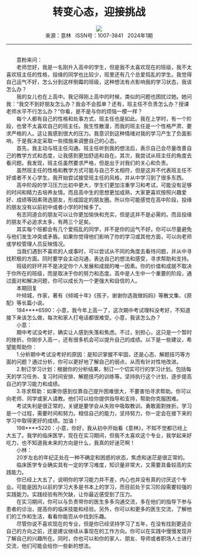 # <center>转变心态，迎接挑战</center>

<div align=center><img src="https://raw.githubusercontent.com/leaguecn/magazines/main/img_authors/%d7%f7%d5%df%a3%ba.jpg"></div>

<center>来源：意林   ISSN号：1007-3841   2024年1期</center>

* * *

<br>　　意粉来问：  
　　老师您好，我是一名刚升入高中的学生，但是我不太喜欢现在的班级，我不太喜欢班主任的性格，投缘的同学也比较少，班里还有几个总爱捣乱的学生。我觉得自己运气不好，怎么分到这样倒霉的班级，这种想法有点影响我的学习状态，我该怎么办？  
　　我的女儿也在上高中。我记得刚上高中的时候，类似的问题也困扰过她。她问我：“我交不到好朋友怎么办？我会不会孤单？还有，班主任不负责怎么办？授课老师水平不行怎么办？”你看，是不是与你的烦恼一模一样？  
　　每个人都有自己的性格和处事方式，班主任也是如此。我在上学时，有一个阶段，也曾不太喜欢自己的班主任。我生性散漫，而我的班主任是一个性格严肃、要求严格的人。这让我感到很大的压力。我意识到这种情绪对我的学习产生了负面影响，于是我决定采取一些措施来调整自己的心态。  
　　首先，我主动与班主任沟通。班主任听到我的想法后，表示自己会尽量改善自己的教学方式和态度，让我感到更加舒适和自在。其次，我尝试从班主任的角度去看问题。我发现，班主任虽然要求严格，但是出于对我们的关心和负责。  
　　虽然班主任的性格和教学方式可能与自己不太相符，但是这并不代表班主任不好或者不关心学生。我开始尝试接受班主任的风格，并从中学习到了很多东西。  
　　高中阶段的学习压力比初中更大，学生们更加注重学习和考试，可能没有足够的时间和精力去培养友情。而且高中生的思想更加成熟，大家更喜欢按照兴趣爱好、成绩等因素筛选朋友，形成固定的朋友圈。所以你可能感觉在高中阶段，投缘的朋友没有以前初中或者小学的时候多了。  
　　有志同道合的朋友可以让你更加愉快和充实，但是这并不是必需的。而且投缘的朋友不必追求太多，有两三个足矣。  
　　其实每个班都会有几个爱捣乱的同学，并不是你的运气不好。你可以尽量避免与他们发生冲突或矛盾。如果你觉得他们影响了你的学习或其他方面，可以向老师或学校管理人员反映情况。  
　　当我们遇到不喜欢的人或事时，可以尝试从不同的角度去看待问题，并从中寻找积极的方面。同时要学会主动沟通，表达自己的想法和感受，寻求帮助和支持。  
　　班级的好坏并不是决定你个人发展和成就的唯一因素。你的价值和成就不取决于你所在的班级，而是取决于你的努力和态度。高中是人生中一个重要的阶段，通过面对和解决问题，你可以成长为一个更强大和自信的人。  
　　本期回复  
　　叶倾城，作家，著有《倾城十年》《孩子，谢谢你选我做妈妈》等散文集、《原配》等长篇小说。  
　　184\*\*\*\*6590：小意，我今年上高一了，这次期中考试理科没考好，不知道接下来该怎么做，每次和家人打电话都很难受。小意，我该怎么办？  
　　小意：  
　　期中考试没考好，确实让人感到失落和焦虑。不过，别担心，这只是一个暂时的挫折。你刚步入高一，还有很多机会可以提升自己的成绩。以下是一些建议，希望能帮助你：  
　　1.分析期中考试没考好的原因：是知识掌握不牢固，还是心态、解题技巧等方面的问题？通过分析，你可以更好地了解自己的弱点，从而有针对性地改进。  
　　2.制订学习计划：根据你的分析结果，制订一个切实可行的学习计划。包括每天的学习任务、复习时间安排、解题技巧的训练等。坚持执行这个计划，逐步提高自己的学习能力和成绩。  
　　3.寻求帮助：如果你感到仅靠自己提升困难很大，不要害怕寻求帮助。你可以向老师、同学或家人请教。他们可以给你提供指导和支持，帮助你克服困难。  
　　考试失利是很正常的，关键是要学会从失败中吸取教训，勇敢面對挫折。学习是一个过程，需要时间和努力。相信自己的能力，坚持努力，你一定会在接下来的学习中取得更好的成绩。加油！  
　　198\*\*\*\*5220：小意，你好，我从初中开始看《意林》，不知不觉都已经上大五了。我学的临床医学，现在在实习期间，但我不太喜欢这个专业，我学起来好吃力，也不知道我未来的方向是什么，我真的好迷茫啊！  
　　小林：  
　　20岁左右的年纪正处在一种不确定和困惑的状态，焦虑和迷茫是很正常的。  
　　临床医学专业确实具有一定的学习难度，知识量非常大，又需要具备较高的实践能力。  
　　你已经上大五了，说明你的学习能力并不差，内心也并没有真的讨厌这个专业。可能是因为以前的学习大多是书本上的学习，而目前处于实习阶段需要较强的实践能力。实践经验有所欠缺，让你最近感受到了压力。  
　　在实习期间，你可以与负责带你的医生多多沟通交流，多在他们的指导下参与患者的诊治，提高你的临床技能和经验。另外，你可以和更多的医生交流，了解他们的工作和生活，看看你能否从中找到乐趣。  
　　尽管你说不喜欢现在的专业，但是你已经坚持学习了五年，在没有找到更适合自己的方向之前，还是建议继续从事现在的工作方向。你可以在实践中慢慢发现并了解自己的兴趣所在。同时，你也可以和你的家人、朋友、导师或者职场人士进行交流，他们可能会给你一些新的想法。
